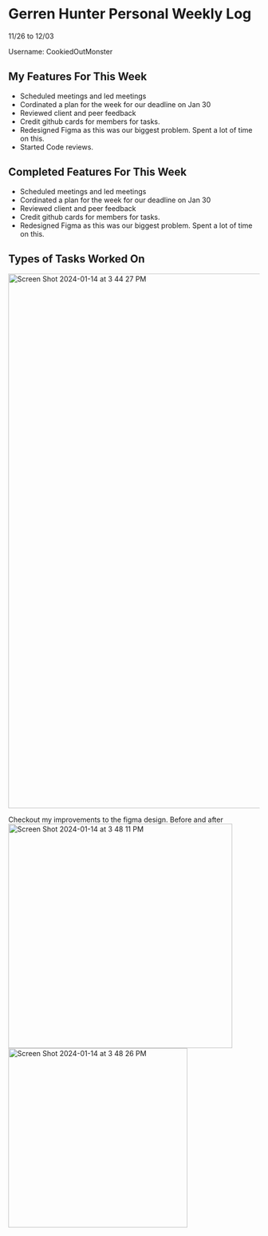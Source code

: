 # Gerren Hunter Personal Weekly Log

11/26 to 12/03

Username: CookiedOutMonster

## My Features For This Week

- Scheduled meetings and led meetings
- Cordinated a plan for the week for our deadline on Jan 30
- Reviewed client and peer feedback
- Credit github cards for members for tasks. 
- Redesigned Figma as this was our biggest problem. Spent a lot of time on this. 
- Started Code reviews. 

## Completed Features For This Week

- Scheduled meetings and led meetings
- Cordinated a plan for the week for our deadline on Jan 30
- Reviewed client and peer feedback
- Credit github cards for members for tasks. 
- Redesigned Figma as this was our biggest problem. Spent a lot of time on this.

## Types of Tasks Worked On
<img width="1070" alt="Screen Shot 2024-01-14 at 3 44 27 PM" src="https://github.com/COSC-499-W2023/year-long-project-team-21/assets/44909431/6efd6516-77c7-475f-9009-32818e0d6c66">

Checkout my improvements to the figma design. Before and after
<img width="449" alt="Screen Shot 2024-01-14 at 3 48 11 PM" src="https://github.com/COSC-499-W2023/year-long-project-team-21/assets/44909431/01580293-7551-4c69-b5a8-8e2086c7f6d7">
<img width="359" alt="Screen Shot 2024-01-14 at 3 48 26 PM" src="https://github.com/COSC-499-W2023/year-long-project-team-21/assets/44909431/fb3b29b2-8c72-4494-a6ed-2235dff09a56">



